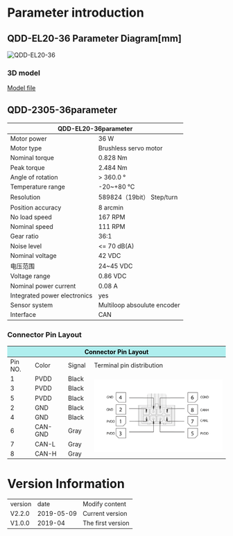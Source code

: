 # Parameter introduction 
## QDD-EL20-36 Parameter Diagram[mm]
![QDD-EL20-36]( ../img/DD_EL20_36三视图.png ) 
### 3D model 
[Model file]( ../img/QDD-EL20-36_v2_2.step.zip )


## QDD-2305-36parameter
<table class="tableizer-table"><thead><tr class="tableizer-firstrow"><th colspan="2">QDD-EL20-36parameter</th></tr></thead><tbody>
<tr><td>Motor power</td><td>36 W</td></tr><tr><td>Motor type</td><td>Brushless servo motor</td></tr><tr><td>Nominal torque</td><td>0.828 Nm</td></tr><tr><td>Peak torque</td><td>2.484 Nm</td></tr><tr><td>Angle of rotation</td><td>> 360.0 °</td></tr><tr><td>Temperature range</td><td>-20~+80 °C</td></tr><tr><td>Resolution</td><td>589824（19bit） Step/turn</td></tr><tr><td>Position accuracy</td><td>8 arcmin</td></tr><tr><td>No load speed</td><td>167 RPM</td></tr><tr><td>Nominal speed</td><td>111 RPM</td></tr><tr><td>Gear ratio</td><td>36:1</td></tr><tr><td>Noise level</td><td><= 70 dB(A)</td></tr><tr><td>Nominal voltage</td><td>42 VDC</td></tr><tr><td>电压范围</td><td>24~45 VDC</td></tr><tr><td>Voltage range</td><td>0.86 VDC</td></tr><tr><td>Nominal power current</td><td>0.08 A</td></tr><tr><td>Integrated power electronics</td><td>yes</td></tr><tr><td>Sensor system</td><td>Multiloop absoulute encoder</td></tr><tr><td>Interface</td><td>CAN</td></tr></tbody></table>


### Connector Pin Layout
<table class="tableizer-table">
<thead><tr class="tableizer-firstrow"><th colspan="4" style="background: PaleTurquoise; color: black;width:800px">Connector Pin Layout</th></tr></thead><tbody><tr><td>Pin NO.</td><td>Color</td><td>Signal</td><td>Terminal pin distribution</td></tr><tr><td>1</td><td>PVDD</td><td>Black</td><td rowspan="9"><img src="../img/配线2-2.png" style="width:450px"></td></tr><tr><td>3</td><td>PVDD</td><td>Black</td></tr><tr><td>5</td><td>PVDD</td><td>Black</td></tr><tr><td>2</td><td>GND</td><td>Black</td></tr><tr><td>4</td><td>GND</td><td>Black</td></tr><tr><td>6</td><td>CAN-GND</td><td>Gray</td></tr><tr><td>7</td><td>CAN-L</td><td>Gray</td></tr><tr><td>8</td><td>CAN-H</td><td>Gray</td></tr></tbody></table>


# Version Information
<table class="tableizer-table">
<thead><tr class="tableizer-firstrow"></thead><tbody>
 <tr><td>version</td><td>date</td><td>Modify content</td></tr>
 <tr><td>V2.2.0</td><td>2019-05-09</td><td>Current version</td></tr>
 <tr><td>V1.0.0</td><td>2019-04</td><td>The first version</td></tr>
</tbody></table>
